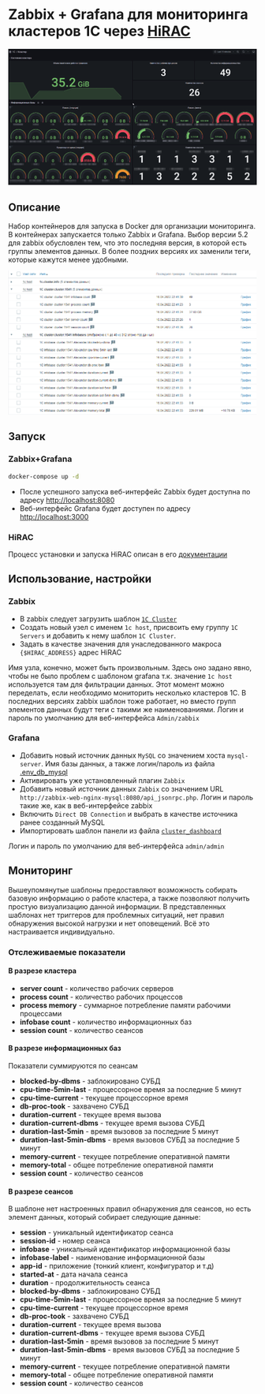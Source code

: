 # Zabbix + Grafana для мониторинга кластеров 1С через [HiRAC](https://github.com/arkuznetsov/hirac)

![Мониторинг](https://github.com/salexdv/git_images/blob/master/zbx_grf_hirac_grafana.png?raw=true)

## Описание

Набор контейнеров для запуска в Docker для организации мониторинга. В контейнерах запускается только Zabbix и Grafana. Выбор версии 5.2 для zabbix обусловлен тем, что это последняя версия, в которой есть группы элементов данных. В более поздних версиях их заменили теги, которые кажутся менее удобными.

![Группировка элементов](https://github.com/salexdv/git_images/blob/master/zbx_grf_hirac_zabbix.png?raw=true)

## Запуск

### Zabbix+Grafana

```bash
docker-compose up -d
```

* После успешного запуска веб-интерфейс Zabbix будет доступна по адресу [http://localhost:8080](http://localhost:8080)
* Веб-интерфейс Grafana будет доступен по адресу [http://localhost:3000](http://localhost:3000)

### HiRAC

Процесс установки и запуска HiRAC описан в его [документации](https://github.com/arkuznetsov/hirac)

## Использование, настройки

### Zabbix

* В zabbix следует загрузить шаблон [`1C Cluster`](templates/zabbix/zbx_export_templates.json)
* Создать новый узел с именем `1c host`, присвоить ему группу `1C Servers` и добавить к нему шаблон `1C Cluster`.
* Задать в качестве значения для унаследованного макроса `{$HIRAC_ADDRESS}` адрес HiRAC

Имя узла, конечно, может быть произвольным. Здесь оно задано явно, чтобы не было проблем с шаблоном grafana т.к. значение `1c host` используется там для фильтрации данных. Этот момент можно переделать, если необходимо мониторить несколько кластеров 1С. В последних версиях zabbix шаблон тоже работает, но вместо групп элементов данных будут теги с такими же наименованиями. Логин и пароль по умолчанию для веб-интерфейса `Admin/zabbix`

### Grafana

* Добавить новый источник данных `MySQL` со значением хоста `mysql-server`. Имя базы данных, а также логин/пароль из файла [.env_db_mysql](env_vars/.env_db_mysql)
* Активировать уже установленный плагин `Zabbix`
* Добавить новый источник данных `Zabbix` со значением URL `http://zabbix-web-nginx-mysql:8080/api_jsonrpc.php`. Логин и пароль такие же, как в веб-интерфейсе zabbix
* Включить `Direct DB Connection` и выбрать в качестве источника ранее созданный MySQL
* Импортировать шаблон панели из файла [`cluster_dashboard`](templates/grafana/cluster_dashboard.json)

Логин и пароль по умолчанию для веб-интерфейса `admin/admin`

## Мониторинг

Вышеупомянутые шаблоны предоставляют возможность собирать базовую информацию о работе кластера, а также позволяют получить простую визуализацию данной информации. В представленных шаблонах нет триггеров для проблемных ситуаций, нет правил обнаружения высокой нагрузки и нет оповещений. Всё это настраивается индивидуально.

### Отслеживаемые показатели

#### В разрезе кластера

* **server count** - количество рабочих серверов
* **process count** - количество рабочих процессов
* **process memory** - суммарное потребление памяти рабочими процессами
* **infobase count** - количество информационных баз
* **session count** - количество сеансов

#### В разрезе информационных баз

Показатели суммируются по сеансам

* **blocked-by-dbms** - заблокировано СУБД
* **cpu-time-5min-last** - процессорное время за последние 5 минут
* **cpu-time-current** - текущее процессорное время
* **db-proc-took** - захвачено СУБД
* **duration-current** - текущее время вызова
* **duration-current-dbms** - текущее время вызова СУБД
* **duration-last-5min** - время вызовов за последние 5 минут
* **duration-last-5min-dbms** - время вызовов СУБД за последние 5 минут
* **memory-current** - текущее потребление оперативной памяти
* **memory-total** - общее потребление оперативной памяти
* **session count** - количество сеансов

#### В разрезе сеансов

В шаблоне нет настроенных правил обнаружения для сеансов, но есть элемент данных, который собирает следующие данные:

* **session** - уникальный идентификатор сеанса
* **session-id** - номер сеанса
* **infobase** - уникальный идентификатор информационной базы
* **infobase-label** - наименование информационной базы
* **app-id** - приложение (тонкий клиент, конфигуратор и т.д)
* **started-at** - дата начала сеанса
* **duration** - продолжительность сеанса
* **blocked-by-dbms** - заблокировано СУБД
* **cpu-time-5min-last** - процессорное время за последние 5 минут
* **cpu-time-current** - текущее процессорное время
* **db-proc-took** - захвачено СУБД
* **duration-current** - текущее время вызова
* **duration-current-dbms** - текущее время вызова СУБД
* **duration-last-5min** - время вызовов за последние 5 минут
* **duration-last-5min-dbms** - время вызовов СУБД за последние 5 минут
* **memory-current** - текущее потребление оперативной памяти
* **memory-total** - общее потребление оперативной памяти
* **session count** - количество сеансов
